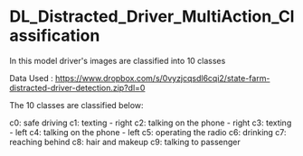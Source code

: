 # DL_Distracted_Driver_MultiAction_Classification

In this model driver's images are classified into 10 classes

Data Used : https://www.dropbox.com/s/0vyzjcqsdl6cqi2/state-farm-distracted-driver-detection.zip?dl=0

The 10 classes are classified below:

c0: safe driving c1: texting - right c2: talking on the phone - right c3: texting - left c4: talking on the phone - left c5: operating the radio c6: drinking c7: reaching behind c8: hair and makeup c9: talking to passenger
